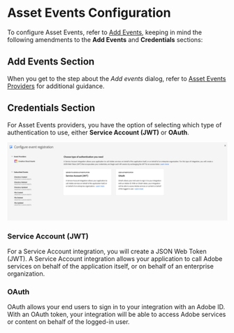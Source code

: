 # Asset Events Configuration

To configure Asset Events, refer to [Add Events]((/apis/experienceplatform/console/docs.html#!AdobeDocs/adobeio-console/master/services-add-event.md)), keeping in mind the following amendments to the **Add Events** and **Credentials** sections:

## Add Events Section

When you get to the step about the _Add events_ dialog, refer to [Asset Events Providers](asset-events-providers.md) for additional guidance.

## Credentials Section

For Asset Events providers, you have the option of selecting which type of authentication to use, either **Service Account (JWT)** or **OAuth**. 

![](../../img/credentials.png)

### Service Account (JWT)

For a Service Account integration, you will create a JSON Web Token (JWT). A Service Account integration allows your application to call Adobe services on behalf of the application itself, or on behalf of an enterprise organization.

### OAuth

OAuth allows your end users to sign in to your integration with an Adobe ID. With an OAuth token, your integration will be able to access Adobe services or content on behalf of the logged-in user. 